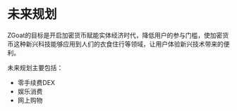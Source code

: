 # 未来规划

ZGoat的目标是开启加密货币赋能实体经济时代，降低用户的参与门槛，使加密货币这种新兴科技能够应用到人们的衣食住行等领域，让用户体验新兴技术带来的便利。

未来规划主要包括：

* 零手续费DEX
* 娱乐消费
* 网上购物

